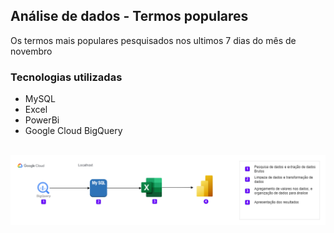 ## Análise de dados - Termos populares
Os termos mais populares pesquisados nos ultimos 7 dias do mês de novembro

### Tecnologias utilizadas
- MySQL
- Excel
- PowerBi
- Google Cloud BigQuery

<BR>

<img src="fluxo_google_cloud.drawio.png" alt="Fluxo das tecnologias utilizadas na análise"/>